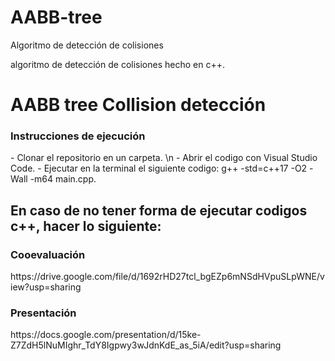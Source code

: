 # AABB-tree
Algoritmo de detección de colisiones

algoritmo de detección de colisiones hecho en c++.

<h1>AABB tree Collision detección</h1>

<h3>Instrucciones de ejecución</h3>
- Clonar el repositorio en un carpeta. \n
- Abrir el codigo con Visual Studio Code.
- Ejecutar en la terminal el siguiente codigo: g++ -std=c++17 -O2 -Wall -m64 main.cpp.

En caso de no tener forma de ejecutar codigos c++, hacer lo siguiente:
-


<h3>Cooevaluación</h3>
https://drive.google.com/file/d/1692rHD27tcl_bgEZp6mNSdHVpuSLpWNE/view?usp=sharing


<h3>Presentación</h3>
https://docs.google.com/presentation/d/15ke-Z7ZdH5lNuMIghr_TdY8Igpwy3wJdnKdE_as_5iA/edit?usp=sharing
